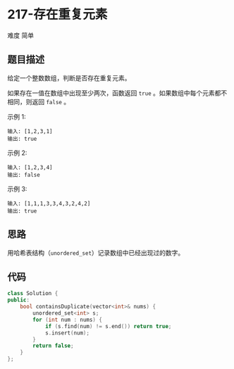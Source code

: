 # 217-存在重复元素

难度 简单



## 题目描述

给定一个整数数组，判断是否存在重复元素。

如果存在一值在数组中出现至少两次，函数返回 `true` 。如果数组中每个元素都不相同，则返回 `false` 。

示例 1:
```
输入: [1,2,3,1]
输出: true
```
示例 2:
```
输入: [1,2,3,4]
输出: false
```
示例 3:
```
输入: [1,1,1,3,3,4,3,2,4,2]
输出: true
```


## 思路

用哈希表结构（`unordered_set`）记录数组中已经出现过的数字。



## 代码

```c++
class Solution {
public:
    bool containsDuplicate(vector<int>& nums) {
        unordered_set<int> s;
        for (int num : nums) {
            if (s.find(num) != s.end()) return true;
            s.insert(num);
        }
        return false;
    }
};
```



